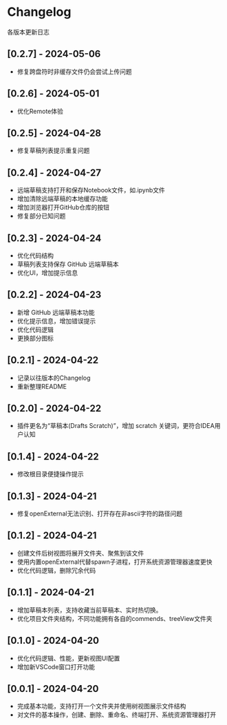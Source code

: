 # Changelog
各版本更新日志

## [0.2.7] - 2024-05-06

- 修复跨盘符时非缓存文件仍会尝试上传问题

## [0.2.6] - 2024-05-01

- 优化Remote体验

## [0.2.5] - 2024-04-28

- 修复草稿列表提示重复问题

## [0.2.4] - 2024-04-27

- 远端草稿支持打开和保存Notebook文件，如.ipynb文件
- 增加清除远端草稿的本地缓存功能
- 增加浏览器打开GitHub仓库的按钮
- 修复部分已知问题

## [0.2.3] - 2024-04-24

- 优化代码结构
- 草稿列表支持保存 GitHub 远端草稿本
- 优化UI，增加提示信息

## [0.2.2] - 2024-04-23

- 新增 GitHub 远端草稿本功能
- 优化提示信息，增加错误提示
- 优化代码逻辑
- 更换部分图标

## [0.2.1] - 2024-04-22

- 记录以往版本的Changelog
- 重新整理README

## [0.2.0] - 2024-04-22

- 插件更名为“草稿本(Drafts Scratch)”，增加 scratch 关键词，更符合IDEA用户认知

## [0.1.4] - 2024-04-22

- 修改根目录便捷操作提示

## [0.1.3] - 2024-04-21

- 修复openExternal无法识别、打开存在非ascii字符的路径问题

## [0.1.2] - 2024-04-21

- 创建文件后树视图将展开文件夹、聚焦到该文件
- 使用内置openExternal代替spawn子进程，打开系统资源管理器速度更快
- 优化代码逻辑，删除冗余代码

## [0.1.1] - 2024-04-21

- 增加草稿本列表，支持收藏当前草稿本、实时热切换。
- 优化项目文件夹结构，不同功能拥有各自的commends、treeView文件夹

## [0.1.0] - 2024-04-20

- 优化代码逻辑、性能，更新视图UI配置
- 增加新VSCode窗口打开功能

## [0.0.1] - 2024-04-20

- 完成基本功能，支持打开一个文件夹并使用树视图展示文件结构
- 对文件的基本操作，创建、删除、重命名、终端打开、系统资源管理器打开